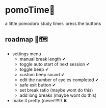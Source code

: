 # pomoTime🍅
 a little pomodoro study timer. press the buttons


## roadmap 🚗🗺
- settings menu 
    - manual break length ✔
    - toggle auto start of next session ✔
    - toggle beep ✔
    - custom beep sound ✔
    - edit the number of cycles completed ✔
    - safe exit button ✔
    - set break ratio (maybe wont do this)
    - add long breaks (maybe wont do this)
- make it pretty (never!!!!!) ✖